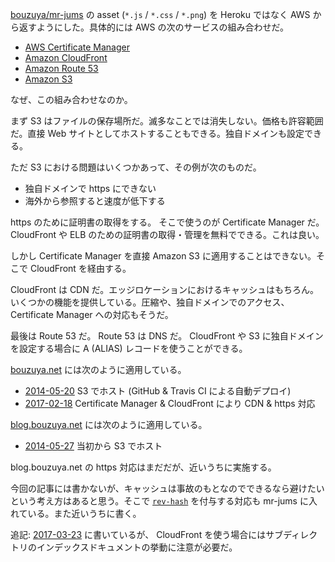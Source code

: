 [bouzuya/mr-jums][] の asset (`*.js` / `*.css` / `*.png`) を Heroku ではなく AWS から返すようにした。具体的には AWS の次のサービスの組み合わせだ。

- [AWS Certificate Manager](https://aws.amazon.com/jp/certificate-manager/)
- [Amazon CloudFront](https://aws.amazon.com/jp/cloudfront/)
- [Amazon Route 53](https://aws.amazon.com/jp/route53/)
- [Amazon S3](https://aws.amazon.com/jp/s3/)

なぜ、この組み合わせなのか。

まず S3 はファイルの保存場所だ。滅多なことでは消失しない。価格も許容範囲だ。直接 Web サイトとしてホストすることもできる。独自ドメインも設定できる。

ただ S3 における問題はいくつかあって、その例が次のものだ。

- 独自ドメインで https にできない
- 海外から参照すると速度が低下する

https のために証明書の取得をする。 そこで使うのが Certificate Manager だ。CloudFront や ELB のための証明書の取得・管理を無料でできる。これは良い。

しかし Certificate Manager を直接 Amazon S3 に適用することはできない。そこで CloudFront を経由する。

CloudFront は CDN だ。エッジロケーションにおけるキャッシュはもちろん。いくつかの機能を提供している。圧縮や、独自ドメインでのアクセス、Certificate Manager への対応もそうだ。

最後は Route 53 だ。 Route 53 は DNS だ。 CloudFront や S3 に独自ドメインを設定する場合に A (ALIAS) レコードを使うことができる。

[bouzuya.net](http://bouzuya.net) には次のように適用している。

- [2014-05-20][] S3 でホスト (GitHub & Travis CI による自動デプロイ)
- [2017-02-18][] Certificate Manager & CloudFront により CDN & https 対応

[blog.bouzuya.net](https://blog.bouzuya.net) には次のように適用している。

- [2014-05-27][] 当初から S3 でホスト

blog.bouzuya.net の https 対応はまだだが、近いうちに実施する。

今回の記事には書かないが、キャッシュは事故のもとなのでできるなら避けたいという考え方はあると思う。そこで [`rev-hash`][npm:rev-hash] を付与する対応も mr-jums に入れている。また近いうちに書く。

追記: [2017-03-23][] に書いているが、 CloudFront を使う場合にはサブディレクトリのインデックスドキュメントの挙動に注意が必要だ。

[2014-05-20]: https://blog.bouzuya.net/2014/05/20/
[2014-05-27]: https://blog.bouzuya.net/2014/05/27/
[2017-02-18]: https://blog.bouzuya.net/2017/02/18/
[2017-03-23]: https://blog.bouzuya.net/2017/03/23/
[bouzuya/mr-jums]: https://github.com/bouzuya/mr-jums
[npm:rev-hash]: https://www.npmjs.com/package/rev-hash

